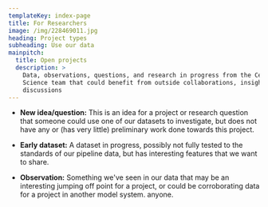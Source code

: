```yaml
---
templateKey: index-page
title: For Researchers
image: /img/228469011.jpg
heading: Project types
subheading: Use our data
mainpitch:
  title: Open projects
  description: >
    Data, observations, questions, and research in progress from the Cell
    Science team that could benefit from outside collaborations, insights, and
    discussions
---
```


* **New idea/question:**  This is an idea for a project or research question that
someone could use one of our datasets to investigate, but does not have any or
(has very little) preliminary work done towards this project. 


* **Early dataset:** A dataset in progress, possibly not fully tested to the standards of our pipeline data, but has interesting features that we want to share. 


* **Observation:** Something we've seen in our data that may be an interesting jumping off point for a project, or could be corroborating data for a project in another model system. anyone.
